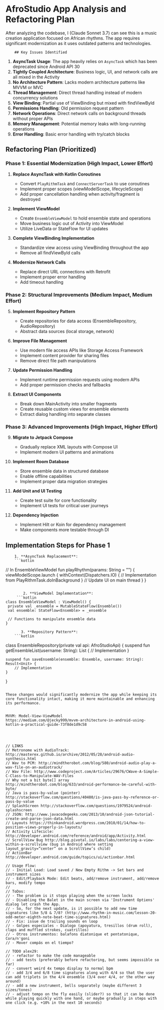 # AfroStudio App Analysis and Refactoring Plan

After analyzing the codebase, I (Claude Sonnet 3.7) can see this is a music creation application
focused on African rhythms. The app requires significant modernization as it uses outdated patterns
and technologies.

        ## Key Issues Identified

1. **AsyncTask Usage**: The app heavily relies on `AsyncTask` which has been deprecated since
   Android API 30
2. **Tightly Coupled Architecture**: Business logic, UI, and network calls are all mixed in the
   Activity
3. **No Architecture Pattern**: Lacks modern architecture patterns like MVVM or MVC
4. **Thread Management**: Direct thread handling instead of modern concurrency solutions
5. **View Binding**: Partial use of ViewBinding but mixed with findViewById
6. **Permissions Handling**: Old permission request pattern
7. **Network Operations**: Direct network calls on background threads without proper APIs
8. **Memory Management**: Potential memory leaks with long-running operations
9. **Error Handling**: Basic error handling with try/catch blocks

## Refactoring Plan (Prioritized)

### Phase 1: Essential Modernization (High Impact, Lower Effort)

1. **Replace AsyncTask with Kotlin Coroutines**
    - Convert `PlayRithmTask` and `ConnectServerTask` to use coroutines
    - Implement proper scopes (viewModelScope, lifecycleScope)
    - Add proper cancellation handling when activity/fragment is destroyed

2. **Implement ViewModel**
    - Create `EnsembleViewModel` to hold ensemble state and operations
    - Move business logic out of Activity into ViewModel
    - Utilize LiveData or StateFlow for UI updates

3. **Complete ViewBinding Implementation**
    - Standardize view access using ViewBinding throughout the app
    - Remove all findViewById calls

4. **Modernize Network Calls**
    - Replace direct URL connections with Retrofit
    - Implement proper error handling
    - Add timeout handling

### Phase 2: Structural Improvements (Medium Impact, Medium Effort)

5. **Implement Repository Pattern**
    - Create repositories for data access (EnsembleRepository, AudioRepository)
    - Abstract data sources (local storage, network)

6. **Improve File Management**
    - Use modern file access APIs like Storage Access Framework
    - Implement content provider for sharing files
    - Remove direct file path manipulations

7. **Update Permission Handling**
    - Implement runtime permission requests using modern APIs
    - Add proper permission checks and fallbacks

8. **Extract UI Components**
    - Break down MainActivity into smaller fragments
    - Create reusable custom views for ensemble elements
    - Extract dialog handling into separate classes

### Phase 3: Advanced Improvements (High Impact, Higher Effort)

9. **Migrate to Jetpack Compose**
    - Gradually replace XML layouts with Compose UI
    - Implement modern UI patterns and animations

10. **Implement Room Database**
    - Store ensemble data in structured database
    - Enable offline capabilities
    - Implement proper data migration strategies

11. **Add Unit and UI Testing**
    - Create test suite for core functionality
    - Implement UI tests for critical user journeys

12. **Dependency Injection**
    - Implement Hilt or Koin for dependency management
    - Make components more testable through DI

## Implementation Steps for Phase 1

        1. **AsyncTask Replacement**:
        ```kotlin

// In EnsembleViewModel
fun playRhythm(params: String = "") {
viewModelScope.launch {
withContext(Dispatchers.IO) {
// Implementation from PlayRithmTask.doInBackground
}
// Update UI on main thread
}
}

   ```

           2. **ViewModel Implementation**:
        ```kotlin
class EnsembleViewModel : ViewModel() {
    private val _ensemble = MutableStateFlow(Ensemble())
    val ensemble: StateFlow<Ensemble> = _ensemble

    // Functions to manipulate ensemble data
}
   ```

           3. **Repository Pattern**:
        ```kotlin

class EnsembleRepository(private val api: AfroStudioApi) {
suspend fun getEnsembleList(username: String): List<String> {
// Implementation
}

    suspend fun saveEnsemble(ensemble: Ensemble, username: String): Result<Unit> {
        // Implementation
    }

}

   ```

These changes would significantly modernize the app while keeping its core functionality intact, making it more maintainable and enhancing its performance.


MVVM: Model-View-ViewModel
https://medium.com/@jecky999/mvvm-architecture-in-android-using-kotlin-a-practical-guide-73f8de1d9c58




// LINKS
// Metronome with AudioTrack: http://masterex.github.io/archive/2012/05/28/android-audio-synthesis.html
// Wav to PCM: http://mindtherobot.com/blog/580/android-audio-play-a-wav-file-on-an-audiotrack/
// Wav File: http://www.codeproject.com/Articles/29676/CWave-A-Simple-C-Class-to-Manipulate-WAV-Files
// Why not a bit byte[] array http://mindtherobot.com/blog/633/android-performance-be-careful-with-byte/
// Java is pass-by-value (pointer) http://stackoverflow.com/questions/40480/is-java-pass-by-reference-or-pass-by-value
// SplashScreen http://stackoverflow.com/questions/1979524/android-splashscreen
// JSON: http://www.javacodegeeks.com/2013/10/android-json-tutorial-create-and-parse-json-data.html
// Layouts https://thinkandroid.wordpress.com/2010/01/14/how-to-position-views-properly-in-layouts/
// Activity Lifecicle: http://developer.android.com/reference/android/app/Activity.html
// ScrollView Bug http://blog.pivotal.io/labs/labs/centering-a-view-within-a-scrollview (bug in Android where setting layout_gravity=”center” on a ScrollView’s child)
// ActionBar http://developer.android.com/guide/topics/ui/actionbar.html

// Usage Flow:
// - Initial Load: Load saved / New Empty Rithm -> Set bars and instrument sizes
// - Edit/Playback Mode: Edit beats, add/remove instrument, add/remove bars, modify tempo
//
// ToDos:
// - The problem is it stops playing when the screen locks
// - Disabling the Balet in the main screen via 'Instrument Optiens' dialog let crash the App.
// - So, for the next update, is it possible to add new time signatures like 5/8 & 7/8? (http://www.rhythm-in-music.com/lesson-20-odd-meter-eighth-note-beat-time-signatures.html)
// - Fix: issue de trailing sounds en loop
// - Golpes especiales - Dialogo (apoyatura, tresillos (drum roll),  claps and muffled strokes, cuatrillos)
// - Otros instrumentos: balafons diatonique et pentatonique, Cora/n'goni
// - Mover compás en el tiempo?

// TODO alex29:
// - refactor to make the code manageable
// - add tests (preferably before refactoring, but seems impossible so far)
// - convert weird 4x tempo display to normal bpm
// - add 3/4 and 6/8 time signatures along with 4/4 so that the user can add triplets in the 4/4 ensemble (3/4 over 4/4, or the other way around)
// - add a new instrument, bells separately (maybe different 3 sizes/tones)
// - adjust tempo on the fly easily (slider?) so that it can be done while playing quickly with one hand, or maybe gradually in steps with one click (e.g. +10% in the next 10 seconds)
